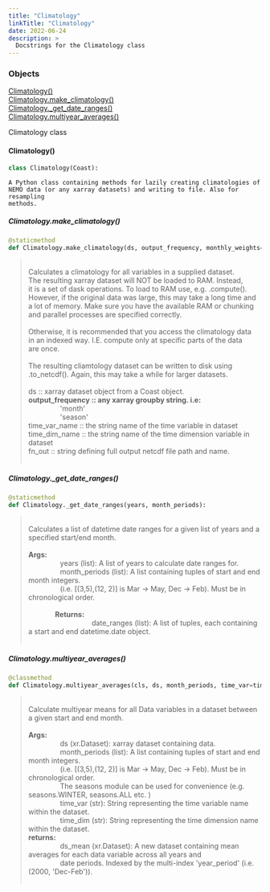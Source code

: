 ```yaml
---
title: "Climatology"
linkTitle: "Climatology"
date: 2022-06-24
description: >
  Docstrings for the Climatology class
---
```

### Objects

[Climatology()](#climatology)<br />
[Climatology.make_climatology()](#climatologymake_climatology)<br />
[Climatology._get_date_ranges()](#climatology_get_date_ranges)<br />
[Climatology.multiyear_averages()](#climatologymultiyear_averages)<br />

Climatology class
#### Climatology()
```python
class Climatology(Coast):
```

```
A Python class containing methods for lazily creating climatologies of
NEMO data (or any xarray datasets) and writing to file. Also for resampling
methods.
```

##### Climatology.make_climatology()
```python
@staticmethod
def Climatology.make_climatology(ds, output_frequency, monthly_weights=False, time_var_name=time, time_dim_name=t_dim, fn_out=None):
```
> <br />
> Calculates a climatology for all variables in a supplied dataset.<br />
> The resulting xarray dataset will NOT be loaded to RAM. Instead,<br />
> it is a set of dask operations. To load to RAM use, e.g. .compute().<br />
> However, if the original data was large, this may take a long time and<br />
> a lot of memory. Make sure you have the available RAM or chunking<br />
> and parallel processes are specified correctly.<br />
> <br />
> Otherwise, it is recommended that you access the climatology data<br />
> in an indexed way. I.E. compute only at specific parts of the data<br />
> are once.<br />
> <br />
> The resulting cliamtology dataset can be written to disk using<br />
> .to_netcdf(). Again, this may take a while for larger datasets.<br />
> <br />
> ds :: xarray dataset object from a Coast object.<br />
> <b>output_frequency :: any xarray groupby string. i.e:</b><br />
> &nbsp;&nbsp;&nbsp;&nbsp;&nbsp;&nbsp;&nbsp;&nbsp;&nbsp;&nbsp;&nbsp;&nbsp;&nbsp;&nbsp;&nbsp;  'month'<br />
> &nbsp;&nbsp;&nbsp;&nbsp;&nbsp;&nbsp;&nbsp;&nbsp;&nbsp;&nbsp;&nbsp;&nbsp;&nbsp;&nbsp;&nbsp;  'season'<br />
> time_var_name :: the string name of the time variable in dataset<br />
> time_dim_name :: the string name of the time dimension variable in dataset<br />
> fn_out :: string defining full output netcdf file path and name.<br />
> <br />
##### Climatology._get_date_ranges()
```python
@staticmethod
def Climatology._get_date_ranges(years, month_periods):
```
> <br />
> Calculates a list of datetime date ranges for a given list of years and a specified start/end month.<br />
> <br />
> <b>Args:</b><br />
> &nbsp;&nbsp;&nbsp;&nbsp;&nbsp;&nbsp;&nbsp;&nbsp;&nbsp;&nbsp;&nbsp;&nbsp;&nbsp;&nbsp;&nbsp;  years (list): A list of years to calculate date ranges for.<br />
> &nbsp;&nbsp;&nbsp;&nbsp;&nbsp;&nbsp;&nbsp;&nbsp;&nbsp;&nbsp;&nbsp;&nbsp;&nbsp;&nbsp;&nbsp;  month_periods (list): A list containing tuples of start and end month integers.<br />
> &nbsp;&nbsp;&nbsp;&nbsp;&nbsp;&nbsp;&nbsp;&nbsp;&nbsp;&nbsp;&nbsp;&nbsp;&nbsp;&nbsp;&nbsp;  (i.e. [(3,5),(12, 2)] is Mar -> May, Dec -> Feb). Must be in chronological order.<br />
> <br />
> <b>&nbsp;&nbsp;&nbsp;&nbsp;&nbsp;&nbsp;&nbsp;&nbsp;&nbsp;&nbsp;&nbsp;&nbsp;&nbsp;&nbsp;&nbsp;  Returns:</b><br />
> &nbsp;&nbsp;&nbsp;&nbsp;&nbsp;&nbsp;&nbsp;&nbsp;&nbsp;&nbsp;&nbsp;&nbsp;&nbsp;&nbsp;&nbsp;  &nbsp;&nbsp;&nbsp;&nbsp;&nbsp;&nbsp;&nbsp;&nbsp;&nbsp;&nbsp;&nbsp;&nbsp;&nbsp;&nbsp;&nbsp;  date_ranges (list): A list of tuples, each containing a start and end datetime.date object.<br />
> <br />
##### Climatology.multiyear_averages()
```python
@classmethod
def Climatology.multiyear_averages(cls, ds, month_periods, time_var=time, time_dim=t_dim):
```
> <br />
> Calculate multiyear means for all Data variables in a dataset between a given start and end month.<br />
> <br />
> <b>Args:</b><br />
> &nbsp;&nbsp;&nbsp;&nbsp;&nbsp;&nbsp;&nbsp;&nbsp;&nbsp;&nbsp;&nbsp;&nbsp;&nbsp;&nbsp;&nbsp;  ds (xr.Dataset): xarray dataset containing data.<br />
> &nbsp;&nbsp;&nbsp;&nbsp;&nbsp;&nbsp;&nbsp;&nbsp;&nbsp;&nbsp;&nbsp;&nbsp;&nbsp;&nbsp;&nbsp;  month_periods (list): A list containing tuples of start and end month integers.<br />
> &nbsp;&nbsp;&nbsp;&nbsp;&nbsp;&nbsp;&nbsp;&nbsp;&nbsp;&nbsp;&nbsp;&nbsp;&nbsp;&nbsp;&nbsp;  (i.e. [(3,5),(12, 2)] is Mar -> May, Dec -> Feb). Must be in chronological order.<br />
> &nbsp;&nbsp;&nbsp;&nbsp;&nbsp;&nbsp;&nbsp;&nbsp;&nbsp;&nbsp;&nbsp;&nbsp;&nbsp;&nbsp;&nbsp;  The seasons module can be used for convenience (e.g. seasons.WINTER, seasons.ALL etc. )<br />
> &nbsp;&nbsp;&nbsp;&nbsp;&nbsp;&nbsp;&nbsp;&nbsp;&nbsp;&nbsp;&nbsp;&nbsp;&nbsp;&nbsp;&nbsp;  time_var (str): String representing the time variable name within the dataset.<br />
> &nbsp;&nbsp;&nbsp;&nbsp;&nbsp;&nbsp;&nbsp;&nbsp;&nbsp;&nbsp;&nbsp;&nbsp;&nbsp;&nbsp;&nbsp;  time_dim (str): String representing the time dimension name within the dataset.<br />
> <b>returns:</b><br />
> &nbsp;&nbsp;&nbsp;&nbsp;&nbsp;&nbsp;&nbsp;&nbsp;&nbsp;&nbsp;&nbsp;&nbsp;&nbsp;&nbsp;&nbsp;  ds_mean (xr.Dataset): A new dataset containing mean averages for each data variable across all years and<br />
> &nbsp;&nbsp;&nbsp;&nbsp;&nbsp;&nbsp;&nbsp;&nbsp;&nbsp;&nbsp;&nbsp;&nbsp;&nbsp;&nbsp;&nbsp;  date periods. Indexed by the multi-index 'year_period' (i.e. (2000, 'Dec-Feb')).<br />
> <br />